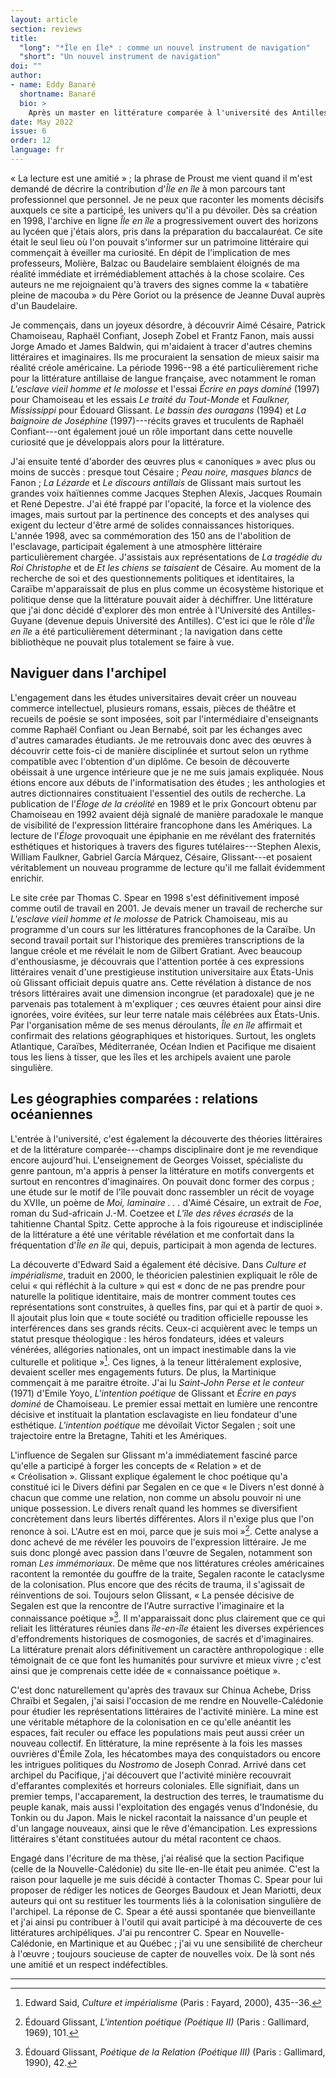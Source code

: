 ```yaml
---
layout: article
section: reviews
title: 
  "long": "*Île en île* : comme un nouvel instrument de navigation"
  "short": "Un nouvel instrument de navigation"
doi: ""
author: 
- name: Eddy Banaré 
  shortname: Banaré
  bio: >
    Après un master en littérature comparée à l'université des Antilles-Guyane, Banaré a obtenu en 2010 un doctorat sur les représentations littéraires de l'industrie minière en Nouvelle-Calédonie. Une version remaniée de sa thèse a été publiée en 2012 sous le titre *Les récits du nickel en Nouvelle-Calédonie (1853-1960)* (Honoré Champion, Collection Francophonies). Il a enseigné le français à l'Alliance Française de Suva, ainsi qu'à la University of the South Pacific. Spécialisé dans les expressions littéraires coloniales et postcoloniales, Banaré mène des recherches sur les relations entre la presse et la littérature. Membre associé de l'équipe de recherche TROCA (Trajectoires d'Océanie) de l'université de la Nouvelle-Calédonie, il participe également aux enseignements de littérature comparée. 
date: May 2022
issue: 6
order: 12
language: fr
---
```


« La lecture est une amitié » ; la phrase de Proust me vient quand il m'est demandé de décrire la contribution d'*Île en île* à mon parcours tant professionnel que personnel. Je ne peux que raconter les moments décisifs auxquels ce site a participé, les univers qu'il a pu dévoiler. Dès sa création en 1998, l'archive en ligne *Île en île* a progressivement ouvert des horizons au lycéen que j'étais alors, pris dans la préparation du baccalauréat. Ce site était le seul lieu où l'on pouvait s'informer sur un patrimoine littéraire qui commençait à éveiller ma curiosité. En dépit de l'implication de mes professeurs, Molière, Balzac ou Baudelaire semblaient éloignés de ma réalité immédiate et irrémédiablement attachés à la chose scolaire. Ces auteurs ne me rejoignaient qu'à travers des signes comme la « tabatière pleine de macouba » du Père Goriot ou la présence de Jeanne Duval auprès d'un Baudelaire.

Je commençais, dans un joyeux désordre, à découvrir Aimé Césaire, Patrick Chamoiseau, Raphaël Confiant, Joseph Zobel et Frantz Fanon, mais aussi Jorge Amado et James Baldwin, qui m'aidaient à tracer d'autres chemins littéraires et imaginaires. Ils me procuraient la sensation de mieux saisir ma réalité créole américaine. La période 1996--98 a été particulièrement riche pour la littérature antillaise de langue française, avec notamment le roman *L'esclave vieil homme et le molosse* et l'essai *Écrire en pays dominé* (1997) pour Chamoiseau et les essais *Le traité du Tout-Monde* et *Faulkner, Mississippi* pour Édouard Glissant. *Le bassin des ouragans* (1994) et *La baignoire de Joséphine* (1997)---récits graves et truculents de Raphaël Confiant---ont également joué un rôle important dans cette nouvelle curiosité que je développais alors pour la littérature.

J'ai ensuite tenté d'aborder des œuvres plus « canoniques » avec plus ou moins de succès : presque tout Césaire ; *Peau noire, masques blancs* de Fanon ; *La Lézarde* et *Le discours antillais* de Glissant mais surtout les grandes voix haïtiennes comme Jacques Stephen Alexis, Jacques Roumain et René Depestre. J'ai été frappé par l'opacité, la force et la violence des images, mais surtout par la pertinence des concepts et des analyses qui exigent du lecteur d'être armé de solides connaissances historiques. L'année 1998, avec sa commémoration des 150 ans de l'abolition de l'esclavage, participait également à une atmosphère littéraire particulièrement chargée. J'assistais aux représentations de *La tragédie du Roi Christophe* et de *Et les chiens se taisaient* de Césaire. Au moment de la recherche de soi et des questionnements politiques et identitaires, la Caraïbe m'apparaissait de plus en plus comme un écosystème historique et politique dense que la littérature pouvait aider à déchiffrer. Une littérature que j'ai donc décidé d'explorer dès mon entrée à l'Université des Antilles-Guyane (devenue depuis Université des Antilles). C'est ici que le rôle d'*Île en île* a été particulièrement déterminant ; la navigation dans cette bibliothèque ne pouvait plus totalement se faire à vue.

Naviguer dans l'archipel
------------------------

L'engagement dans les études universitaires devait créer un nouveau commerce intellectuel, plusieurs romans, essais, pièces de théâtre et recueils de poésie se sont imposées, soit par l'intermédiaire d'enseignants comme Raphaël Confiant ou Jean Bernabé, soit par les échanges avec d'autres camarades étudiants. Je me retrouvais donc avec des œuvres à découvrir cette fois-ci de manière disciplinée et surtout selon un rythme compatible avec l'obtention d'un diplôme. Ce besoin de découverte obéissait à une urgence intérieure que je ne me suis jamais expliquée. Nous étions encore aux débuts de l'informatisation des études ; les anthologies et autres dictionnaires constituaient l'essentiel des outils de recherche. La publication de l'*Éloge de la créolité* en 1989 et le prix Goncourt obtenu par Chamoiseau en 1992 avaient déjà signalé de manière paradoxale le manque de visibilité de l'expression littéraire francophone dans les Amériques. La lecture de l'*Éloge* provoquait une épiphanie en me révélant des fraternités esthétiques et historiques à travers des figures tutélaires---Stephen Alexis, William Faulkner, Gabriel García Márquez, Césaire, Glissant---et posaient véritablement un nouveau programme de lecture qu'il me fallait évidemment enrichir.

Le site crée par Thomas C. Spear en 1998 s'est définitivement imposé comme outil de travail en 2001. Je devais mener un travail de recherche sur *L'esclave vieil homme et le molosse* de Patrick Chamoiseau, mis au programme d'un cours sur les littératures francophones de la Caraïbe. Un second travail portait sur l'historique des premières transcriptions de la langue créole et me révélait le nom de Gilbert Gratiant. Avec beaucoup d'enthousiasme, je découvrais que l'attention portée à ces expressions littéraires venait d'une prestigieuse institution universitaire aux États-Unis où Glissant officiait depuis quatre ans. Cette révélation à distance de nos trésors littéraires avait une dimension incongrue (et paradoxale) que je ne parvenais pas totalement à m'expliquer ; ces œuvres étaient pour ainsi dire ignorées, voire évitées, sur leur terre natale mais célébrées aux États-Unis. Par l'organisation même de ses menus déroulants, *Île en île* affirmait et confirmait des relations géographiques et historiques. Surtout, les onglets Atlantique, Caraïbes, Méditerranée, Océan Indien et Pacifique me disaient tous les liens à tisser, que les îles et les archipels avaient une parole singulière.

Les géographies comparées : relations océaniennes
-------------------------------------------------

L'entrée à l'université, c'est également la découverte des théories littéraires et de la littérature comparée---champs disciplinaire dont je me revendique encore aujourd'hui. L'enseignement de Georges Voisset, spécialiste du genre pantoun, m'a appris à penser la littérature en motifs convergents et surtout en rencontres d'imaginaires. On pouvait donc former des corpus ; une étude sur le motif de l'île pouvait donc rassembler un récit de voyage du XVIIe, un poème de *Moi, laminaire . . .* d'Aimé Césaire, un extrait de *Foe*, roman du Sud-africain J.-M. Coetzee et *L'île des rêves écrasés* de la tahitienne Chantal Spitz. Cette approche à la fois rigoureuse et indisciplinée de la littérature a été une véritable révélation et me confortait dans la fréquentation d'*Île en île* qui, depuis, participait à mon agenda de lectures.

La découverte d'Edward Said a également été décisive. Dans *Culture et impérialisme*, traduit en 2000, le théoricien palestinien expliquait le rôle de celui « qui réfléchit à la culture » qui est « donc de ne pas prendre pour naturelle la politique identitaire, mais de montrer comment toutes ces représentations sont construites, à quelles fins, par qui et à partir de quoi ». Il ajoutait plus loin que « toute société ou tradition officielle repousse les interférences dans ses grands récits. Ceux-ci acquièrent avec le temps un statut presque théologique : les héros fondateurs, idées et valeurs vénérées, allégories nationales, ont un impact inestimable dans la vie culturelle et politique »[^1]. Ces lignes, à la teneur littéralement explosive, devaient sceller mes engagements futurs. De plus, la Martinique commençait à me paraitre étroite. J'ai lu *Saint-John Perse et le conteur* (1971) d'Emile Yoyo, *L'intention poétique* de Glissant et *Écrire en pays dominé* de Chamoiseau. Le premier essai mettait en lumière une rencontre décisive et instituait la plantation esclavagiste en lieu fondateur d'une esthétique. *L'intention poétique* me dévoilait Victor Segalen ; soit une trajectoire entre la Bretagne, Tahiti et les Amériques.

L'influence de Segalen sur Glissant m'a immédiatement fasciné parce qu'elle a participé à forger les concepts de « Relation » et de « Créolisation ». Glissant explique également le choc poétique qu'a constitué ici le Divers défini par Segalen en ce que « le Divers n'est donné à chacun que comme une relation, non comme un absolu pouvoir ni une unique possession. Le divers renaît quand les hommes se diversifient concrètement dans leurs libertés différentes. Alors il n'exige plus que l'on renonce à soi. L'Autre est en moi, parce que je suis moi »[^2]. Cette analyse a donc achevé de me révéler les pouvoirs de l'expression littéraire. Je me suis donc plongé avec passion dans l'œuvre de Segalen, notamment son roman *Les immémoriaux*. De même que nos littératures créoles américaines racontent la remontée du gouffre de la traite, Segalen raconte le cataclysme de la colonisation. Plus encore que des récits de trauma, il s'agissait de réinventions de soi. Toujours selon Glissant, « La pensée décisive de Segalen est que la rencontre de l'Autre surractive l'imaginaire et la connaissance poétique »[^3]. Il m'apparaissait donc plus clairement que ce qui reliait les littératures réunies dans *île-en-île* étaient les diverses expériences d'effondrements historiques de cosmogonies, de sacrés et d'imaginaires. La littérature prenait alors définitivement un caractère anthropologique : elle témoignait de ce que font les humanités pour survivre et mieux vivre ; c'est ainsi que je comprenais cette idée de « connaissance poétique ».

C'est donc naturellement qu'après des travaux sur Chinua Achebe, Driss Chraïbi et Segalen, j'ai saisi l'occasion de me rendre en Nouvelle-Calédonie pour étudier les représentations littéraires de l'activité minière. La mine est une véritable métaphore de la colonisation en ce qu'elle anéantit les espaces, fait reculer ou efface les populations mais peut aussi créer un nouveau collectif. En littérature, la mine représente à la fois les masses ouvrières d'Émile Zola, les hécatombes maya des conquistadors ou encore les intrigues politiques du *Nostromo* de Joseph Conrad. Arrivé dans cet archipel du Pacifique, j'ai découvert que l'activité minière recouvrait d'effarantes complexités et horreurs coloniales. Elle signifiait, dans un premier temps, l'accaparement, la destruction des terres, le traumatisme du peuple kanak, mais aussi l'exploitation des engagés venus d'Indonésie, du Tonkin ou du Japon. Mais le nickel racontait la naissance d'un peuple et d'un langage nouveaux, ainsi que le rêve d'émancipation. Les expressions littéraires s'étant constituées autour du métal racontent ce chaos.

Engagé dans l'écriture de ma thèse, j'ai réalisé que la section Pacifique (celle de la Nouvelle-Calédonie) du site Ile-en-Ile était peu animée. C'est la raison pour laquelle je me suis décidé à contacter Thomas C. Spear pour lui proposer de rédiger les notices de Georges Baudoux et Jean Mariotti, deux auteurs qui ont su restituer les tourments liés à la colonisation singulière de l'archipel. La réponse de C. Spear a été aussi spontanée que bienveillante et j'ai ainsi pu contribuer à l'outil qui avait participé à ma découverte de ces littératures archipéliques. J'ai pu rencontrer C. Spear en Nouvelle-Calédonie, en Martinique et au Québec ; j'ai vu une sensibilité de chercheur à l'œuvre ; toujours soucieuse de capter de nouvelles voix. De là sont nés une amitié et un respect indéfectibles.

---

[^1]: Edward Said, *Culture et impérialisme* (Paris : Fayard, 2000),
    435--36.

[^2]: Édouard Glissant, *L'intention poétique (Poétique II)* (Paris :
    Gallimard, 1969), 101.

[^3]: Édouard Glissant, *Poétique de la* *Relation (Poétique III)*
    (Paris : Gallimard, 1990), 42.
